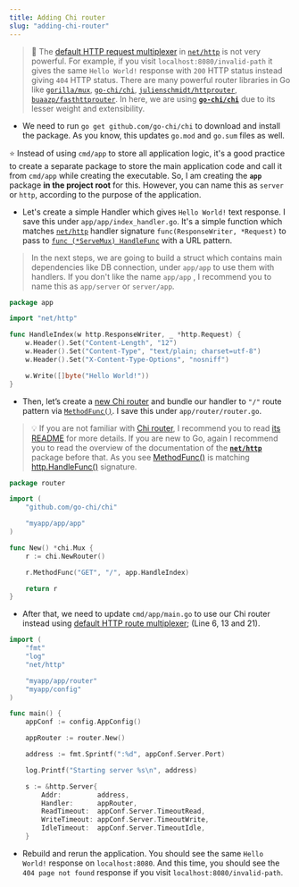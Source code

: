 ```yaml
---
title: Adding Chi router
slug: "adding-chi-router"
---
```


>💭 The [default HTTP request multiplexer](https://golang.org/pkg/net/http/#ServeMux) in [`net/http`](https://golang.org/pkg/net/http/) is not very powerful. For example, if you visit `localhost:8080/invalid-path` it gives the same `Hello World!` response with `200` HTTP status instead giving `404` HTTP status. There are many powerful router libraries in Go like [`gorilla/mux`](https://github.com/gorilla/mux), [`go-chi/chi`](https://github.com/go-chi/chi), [`julienschmidt/httprouter`](https://github.com/julienschmidt/httprouter), [`buaazp/fasthttprouter`](https://github.com/buaazp/fasthttprouter). In here, we are using [**`go-chi/chi`**](https://github.com/go-chi/chi) due to its lesser weight and extensibility.

- We need to run `go get github.com/go-chi/chi` to download and install the package. As you know, this updates `go.mod` and `go.sum` files as well.

⭐ Instead of using `cmd/app` to store all application logic, it's a good practice to create a separate package to store the main application code and call it from `cmd/app` while creating the executable. So, I am creating the **`app`** package **in the project root** for this. However, you can name this as `server` or `http`, according to the purpose of the application.

- Let's create a simple Handler which gives `Hello World!` text response. I save this under `app/app/index_handler.go`. It's a simple function which matches [`net/http`](https://golang.org/pkg/net/http/) handler signature `func(ResponseWriter, *Request)` to pass to [`func (*ServeMux) HandleFunc`](https://golang.org/pkg/net/http/#ServeMux.HandleFunc) with a URL pattern.

> In the next steps, we are going to build a struct which contains main dependencies like DB connection, under `app/app` to use them with handlers. If you don't like the name `app/app` , I recommend you to name this as `app/server` or `server/app`.

```go
package app

import "net/http"

func HandleIndex(w http.ResponseWriter, _ *http.Request) {
	w.Header().Set("Content-Length", "12")
	w.Header().Set("Content-Type", "text/plain; charset=utf-8")
	w.Header().Set("X-Content-Type-Options", "nosniff")

	w.Write([]byte("Hello World!"))
}
```

- Then, let’s create a [new Chi router](https://godoc.org/github.com/go-chi/chi#NewRouter) and bundle our handler to `"/"` route pattern via [`MethodFunc()`](https://godoc.org/github.com/go-chi/chi#Mux.MethodFunc). I save this under `app/router/router.go`.

>💡 If you are not familiar with [Chi router](https://github.com/go-chi/chi), I recommend you to read [its README](https://github.com/go-chi/chi/blob/master/README.md) for more details. If you are new to Go, again I recommend you to read the overview of the documentation of the **[`net/http`](https://golang.org/pkg/net/http/)** package before that. As you see [MethodFunc()](https://godoc.org/github.com/go-chi/chi#Mux.MethodFunc) is matching [http.HandleFunc()](https://golang.org/pkg/net/http/#HandleFunc) signature.

```go
package router

import (
	"github.com/go-chi/chi"

	"myapp/app/app"
)

func New() *chi.Mux {
	r := chi.NewRouter()

	r.MethodFunc("GET", "/", app.HandleIndex)

	return r
}
```

- After that, we need to update `cmd/app/main.go` to use our Chi router instead using [default HTTP route multiplexer](https://golang.org/pkg/net/http/#ServeMux); (Line 6, 13 and 21).

```go
import (
	"fmt"
	"log"
	"net/http"

	"myapp/app/router"
	"myapp/config"
)

func main() {
	appConf := config.AppConfig()

	appRouter := router.New()

	address := fmt.Sprintf(":%d", appConf.Server.Port)

	log.Printf("Starting server %s\n", address)

	s := &http.Server{
		Addr:         address,
		Handler:      appRouter,
		ReadTimeout:  appConf.Server.TimeoutRead,
		WriteTimeout: appConf.Server.TimeoutWrite,
		IdleTimeout:  appConf.Server.TimeoutIdle,
	}
```

- Rebuild and rerun the application. You should see the same `Hello World!` response on `localhost:8080`. And this time, you should see the `404 page not found` response if you visit `localhost:8080/invalid-path`.